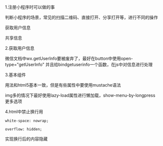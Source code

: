 1.注册小程序时可以做的事

判断小程序的场景，常见的扫描二维码、直接打开、分享打开等，进行不同的操作

获取用户信息

共享信息



2.获取用户信息

微信文档中wx.getUserInfo要被废弃了，最好在button中使用open-type="getUserInfo" 并且给bindgetuserinfo一个函数，在js中对信息进行处理



3.基本组件

用法和html5基本一致，但是有些属性中要使用mustache语法

img多的情况下最好使用lazy-load属性进行懒加载，show-menu-by-longpress 更多选项



4.html中禁止换行用

 `white-space: nowrap;`

 `overflow: hidden;`

实现换行后的内容隐藏